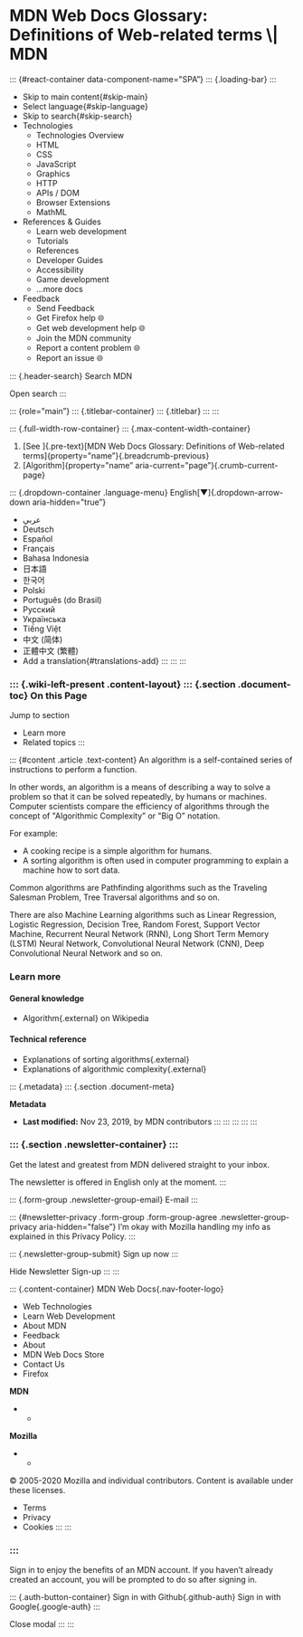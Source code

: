 MDN Web Docs Glossary: Definitions of Web-related terms \\| MDN
===============================================================

::: {\#react-container data-component-name="SPA”} ::: {.loading-bar} :::

-   Skip to main content{\#skip-main}
-   Select language{\#skip-language}
-   Skip to search{\#skip-search}
-   Technologies
    -   Technologies Overview
    -   HTML
    -   CSS
    -   JavaScript
    -   Graphics
    -   HTTP
    -   APIs / DOM
    -   Browser Extensions
    -   MathML
-   References & Guides
    -   Learn web development
    -   Tutorials
    -   References
    -   Developer Guides
    -   Accessibility
    -   Game development
    -   …more docs
-   Feedback
    -   Send Feedback
    -   Get Firefox help 🌐
    -   Get web development help 🌐
    -   Join the MDN community
    -   Report a content problem 🌐
    -   Report an issue 🌐

::: {.header-search} Search MDN

Open search :::

::: {role="main”} ::: {.titlebar-container} ::: {.titlebar} ::: :::

::: {.full-width-row-container} ::: {.max-content-width-container}

1.  \[See \]{.pre-text}\[MDN Web Docs Glossary: Definitions of Web-related terms\]{property="name”}{.breadcrumb-previous}
2.  \[Algorithm\]{property="name” aria-current="page”}{.crumb-current-page}

::: {.dropdown-container .language-menu} English\[▼\]{.dropdown-arrow-down aria-hidden="true”}

-   عربي
-   Deutsch
-   Español
-   Français
-   Bahasa Indonesia
-   日本語
-   한국어
-   Polski
-   Português (do Brasil)
-   Русский
-   Українська
-   Tiếng Việt
-   中文 (简体)
-   正體中文 (繁體)
-   Add a translation{\#translations-add} ::: ::: :::

### ::: {.wiki-left-present .content-layout} ::: {.section .document-toc} On this Page

Jump to section

-   Learn more
-   Related topics :::

::: {\#content .article .text-content} An algorithm is a self-contained series of instructions to perform a function.

In other words, an algorithm is a means of describing a way to solve a problem so that it can be solved repeatedly, by humans or machines. Computer scientists compare the efficiency of algorithms through the concept of "Algorithmic Complexity” or "Big O” notation.

For example:

-   A cooking recipe is a simple algorithm for humans.
-   A sorting algorithm is often used in computer programming to explain a machine how to sort data.

Common algorithms are Pathfinding algorithms such as the Traveling Salesman Problem, Tree Traversal algorithms and so on.

There are also Machine Learning algorithms such as Linear Regression, Logistic Regression, Decision Tree, Random Forest, Support Vector Machine, Recurrent Neural Network (RNN), Long Short Term Memory (LSTM) Neural Network, Convolutional Neural Network (CNN), Deep Convolutional Neural Network and so on.

### Learn more <a href="#learn_more" id="learn_more"></a>

#### General knowledge <a href="#general_knowledge" id="general_knowledge"></a>

-   Algorithm{.external} on Wikipedia

#### Technical reference <a href="#technical_reference" id="technical_reference"></a>

-   Explanations of sorting algorithms{.external}
-   Explanations of algorithmic complexity{.external}

::: {.metadata} ::: {.section .document-meta}

**Metadata**

-   **Last modified:** Nov 23, 2019, by MDN contributors ::: ::: ::: ::: :::

### ::: {.section .newsletter-container} ::: <a href="#newsletter-form-container-.newsletter-.section-.newsletter-head-learn-the-best-of-web-development-le" id="newsletter-form-container-.newsletter-.section-.newsletter-head-learn-the-best-of-web-development-le"></a>

Get the latest and greatest from MDN delivered straight to your inbox.

The newsletter is offered in English only at the moment. :::

::: {.form-group .newsletter-group-email} E-mail :::

::: {\#newsletter-privacy .form-group .form-group-agree .newsletter-group-privacy aria-hidden="false”} I’m okay with Mozilla handling my info as explained in this Privacy Policy. :::

::: {.newsletter-group-submit} Sign up now :::

Hide Newsletter Sign-up ::: :::

::: {.content-container} MDN Web Docs{.nav-footer-logo}

-   Web Technologies
-   Learn Web Development
-   About MDN
-   Feedback
-   About
-   MDN Web Docs Store
-   Contact Us
-   Firefox

**MDN**

-   -   

**Mozilla**

-   -   

© 2005-2020 Mozilla and individual contributors. Content is available under these licenses.

-   Terms
-   Privacy
-   Cookies ::: :::

### ::: <a href="#auth-modal-.modal-.hidden-.section-.auth-providers-tabindex-1-role-dialog-aria-modal-true-aria-label" id="auth-modal-.modal-.hidden-.section-.auth-providers-tabindex-1-role-dialog-aria-modal-true-aria-label"></a>

Sign in to enjoy the benefits of an MDN account. If you haven’t already created an account, you will be prompted to do so after signing in.

::: {.auth-button-container} Sign in with Github{.github-auth} Sign in with Google{.google-auth} :::

Close modal ::: :::
